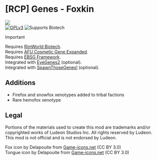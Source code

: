 <!--[![GPLv3][badge-license]](https://www.gnu.org/licenses/gpl-3.0) -->
[badge-license]: https://img.shields.io/badge/License-GPLv3-lightgray
<!--![Supports Royalty][badge-dlc-royalty] supports Royalty DLC-->
[badge-dlc-royalty]: https://img.shields.io/badge/DLC-Royalty-gold
<!--![Supports Ideology][badge-dlc-ideology] supports Ideology DLC-->
[badge-dlc-ideology]: https://img.shields.io/badge/DLC-Ideology-indianred
<!--![Supports Biotech][badge-dlc-biotech] supports Biotech DLC-->
[badge-dlc-biotech]: https://img.shields.io/badge/DLC-Biotech-mediumturquoise
<!--![Supports Anomaly][badge-dlc-anomaly] supports Anomaly DLC-->
[badge-dlc-anomaly]: https://img.shields.io/badge/DLC-Anomaly-darkseagreen
<!--![Supports Odyssey][badge-dlc-odyssey] supports Odyssey DLC-->
[badge-dlc-odyssey]: https://img.shields.io/badge/DLC-Odyssey-mediumpurple

# [RCP] Genes - Foxkin
![](About/Preview.png)\
[![GPLv3][badge-license]](https://www.gnu.org/licenses/gpl-3.0) ![Supports Biotech][badge-dlc-biotech]

> [!IMPORTANT]
> Requires [RimWorld Biotech](https://store.steampowered.com/app/1826140/RimWorld__Biotech/).\
> Requires [AFU Cosmetic Gene Expanded](https://steamcommunity.com/sharedfiles/filedetails/?id=2880942803).\
> Requires [EBSG Framework](https://steamcommunity.com/sharedfiles/filedetails/?id=3112549163).\
> Integrated with [EyeGenes2](https://steamcommunity.com/sharedfiles/filedetails/?id=2898151329) (optional).\
> Integrated with [SpawnThoseGenes!](https://steamcommunity.com/sharedfiles/filedetails/?id=2898044088) (optional).

## Additions
- Firefox and snowfox xenotypes added to tribal factions
- Rare hemofox xenotype

## Legal
Portions of the materials used to create this mod are trademarks and/or copyrighted works of Ludeon Studios Inc. All rights reserved by Ludeon. This mod is not official and is not endorsed by Ludeon.

Fox icon by Delapouite from [Game-icons.net](https://game-icons.net/) (CC BY 3.0)\
Tongue icon by Delapouite from [Game-icons.net](https://game-icons.net/) (CC BY 3.0)